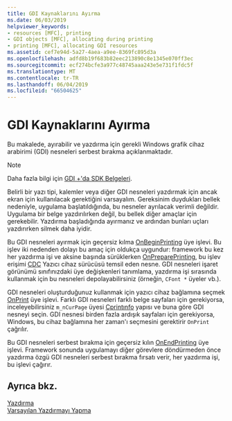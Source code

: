 ```yaml
---
title: GDI Kaynaklarını Ayırma
ms.date: 06/03/2019
helpviewer_keywords:
- resources [MFC], printing
- GDI objects [MFC], allocating during printing
- printing [MFC], allocating GDI resources
ms.assetid: cef7e94d-5a27-4aea-a9ee-8369fc895d3a
ms.openlocfilehash: adfd8b19f683b82eec213890c8e1345e070ff3ec
ms.sourcegitcommit: ecf274bcfe3a977c48745aaa243e5e731f1fdc5f
ms.translationtype: MT
ms.contentlocale: tr-TR
ms.lasthandoff: 06/04/2019
ms.locfileid: "66504625"
---
```

# <a name="allocating-gdi-resources"></a>GDI Kaynaklarını Ayırma

Bu makalede, ayırabilir ve yazdırma için gerekli Windows grafik cihaz arabirimi (GDI) nesneleri serbest bırakma açıklanmaktadır.

> [!NOTE]
>  Daha fazla bilgi için [GDI +'da SDK Belgeleri](/windows/desktop/gdiplus/-gdiplus-gdi-start).

Belirli bir yazı tipi, kalemler veya diğer GDI nesneleri yazdırmak için ancak ekran için kullanılacak gerektiğini varsayalım. Gereksinim duydukları bellek nedeniyle, uygulama başlatıldığında, bu nesneler ayrılacak verimli değildir. Uygulama bir belge yazdırılırken değil, bu bellek diğer amaçlar için gerekebilir. Yazdırma başladığında ayırmanız ve ardından bunları uçları yazdırırken silmek daha iyidir.

Bu GDI nesneleri ayırmak için geçersiz kılma [OnBeginPrinting](../mfc/reference/cview-class.md#onbeginprinting) üye işlevi. Bu işlev iki nedenden dolayı bu amaç için oldukça uygundur: framework bu kez her yazdırma işi ve aksine başında sürüklerken [OnPreparePrinting](../mfc/reference/cview-class.md#onprepareprinting), bu işlev erişimi [CDC](../mfc/reference/cdc-class.md) Yazıcı cihaz sürücüsü temsil eden nesne. GDI nesneleri işaret görünümü sınıfınızdaki üye değişkenleri tanımlama, yazdırma işi sırasında kullanmak için bu nesneleri depolayabilirsiniz (örneğin, `CFont *` üyeler vb.).

GDI nesneleri oluşturduğunuz kullanmak için yazıcı cihaz bağlamına seçmek [OnPrint](../mfc/reference/cview-class.md#onprint) üye işlevi. Farklı GDI nesneleri farklı belge sayfaları için gerekiyorsa, inceleyebilirsiniz `m_nCurPage` üyesi [Cprintınfo](../mfc/reference/cprintinfo-structure.md) yapısı ve buna göre GDI nesneyi seçin. GDI nesnesi birden fazla ardışık sayfaları için gerekiyorsa, Windows, bu cihaz bağlamına her zaman'ı seçmesini gerektirir `OnPrint` çağrılır.

Bu GDI nesneleri serbest bırakma için geçersiz kılın [OnEndPrinting](../mfc/reference/cview-class.md#onendprinting) üye işlevi. Framework sonunda uygulamayı diğer görevlere döndürmeden önce yazdırma özgü GDI nesneleri serbest bırakma fırsatı verir, her yazdırma işi, bu işlevi çağırır.

## <a name="see-also"></a>Ayrıca bkz.

[Yazdırma](../mfc/printing.md)<br/>
[Varsayılan Yazdırmayı Yapma](../mfc/how-default-printing-is-done.md)
